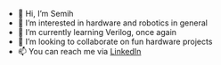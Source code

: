 - 👋 Hi, I’m Semih
- 👀 I’m interested in hardware and robotics in general
- 🌱 I’m currently learning Verilog, once again
- 💞️ I’m looking to collaborate on fun hardware projects
- 📫 You can reach me via [LinkedIn](https://www.linkedin.com/in/semih-iseri/)

<!---
semihiseri/semihiseri is a ✨ special ✨ repository because its `README.md` (this file) appears on your GitHub profile.
You can click the Preview link to take a look at your changes.
--->
